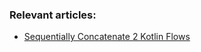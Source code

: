 
### Relevant articles:

- [Sequentially Concatenate 2 Kotlin Flows](https://www.baeldung.com/kotlin/flows-sequential-concatenation)
